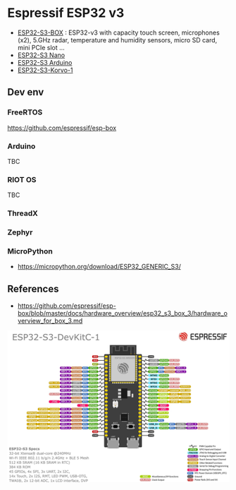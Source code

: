 # Espressif ESP32 v3

* [ESP32-S3-BOX](https://www.digikey.fr/fr/products/detail/espressif-systems/ESP32-S3-BOX-3/21556209) : ESP32-v3 with capacity touch screen, microphones (x2), 5.GHz radar, temperature and humidity sensors, micro SD card, mini PCIe slot ...
* [ESP32-S3 Nano](https://www.digikey.fr/fr/products/detail/arduino/ABX00083/21219775)
* [ESP32-S3 Arduino](https://www.digikey.fr/fr/products/detail/arduino/ABX00087/20371539)
* [ESP32-S3-Korvo-1](https://www.mouser.fr/ProductDetail/Espressif-Systems/ESP32-S3-Korvo-1)

## Dev env

### FreeRTOS

https://github.com/espressif/esp-box

### Arduino

TBC

### RIOT OS

TBC

### ThreadX


### Zephyr


### MicroPython

* https://micropython.org/download/ESP32_GENERIC_S3/

## References
* https://github.com/espressif/esp-box/blob/master/docs/hardware_overview/esp32_s3_box_3/hardware_overview_for_box_3.md

![](ESP32-S3_DevKitC-1_pinlayout_v1.1.jpg)

